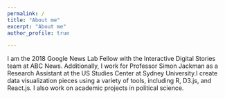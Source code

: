```yaml
---
permalink: /
title: "About me"
excerpt: "About me"
author_profile: true

---
```



I am the 2018 Google News Lab Fellow with the Interactive Digital Stories team at ABC News. Additionally, I work for Professor Simon Jackman as a Research Assistant at the US Studies Center at Sydney University.I create data visualization pieces using a variety of tools, including R, D3.js, and React.js. I also work on academic projects in political science. 


